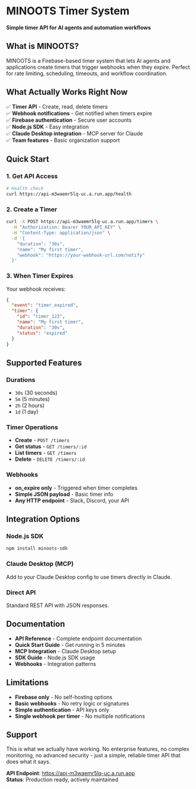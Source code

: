 # MINOOTS Timer System

**Simple timer API for AI agents and automation workflows**

## What is MINOOTS?

MINOOTS is a Firebase-based timer system that lets AI agents and applications create timers that trigger webhooks when they expire. Perfect for rate limiting, scheduling, timeouts, and workflow coordination.

## What Actually Works Right Now

✅ **Timer API** - Create, read, delete timers  
✅ **Webhook notifications** - Get notified when timers expire  
✅ **Firebase authentication** - Secure user accounts  
✅ **Node.js SDK** - Easy integration  
✅ **Claude Desktop integration** - MCP server for Claude  
✅ **Team features** - Basic organization support  

## Quick Start

### 1. Get API Access
```bash
# Health check
curl https://api-m3waemr5lq-uc.a.run.app/health
```

### 2. Create a Timer
```bash
curl -X POST https://api-m3waemr5lq-uc.a.run.app/timers \
  -H "Authorization: Bearer YOUR_API_KEY" \
  -H "Content-Type: application/json" \
  -d '{
    "duration": "30s",
    "name": "My first timer",
    "webhook": "https://your-webhook-url.com/notify"
  }'
```

### 3. When Timer Expires
Your webhook receives:
```json
{
  "event": "timer_expired",
  "timer": {
    "id": "timer_123",
    "name": "My first timer",
    "duration": "30s",
    "status": "expired"
  }
}
```

## Supported Features

### Durations
- `30s` (30 seconds)
- `5m` (5 minutes) 
- `2h` (2 hours)
- `1d` (1 day)

### Timer Operations
- **Create** - `POST /timers`
- **Get status** - `GET /timers/:id`
- **List timers** - `GET /timers`
- **Delete** - `DELETE /timers/:id`

### Webhooks
- **on_expire only** - Triggered when timer completes
- **Simple JSON payload** - Basic timer info
- **Any HTTP endpoint** - Slack, Discord, your API

## Integration Options

### Node.js SDK
```bash
npm install minoots-sdk
```

### Claude Desktop (MCP)
Add to your Claude Desktop config to use timers directly in Claude.

### Direct API
Standard REST API with JSON responses.

## Documentation

- **API Reference** - Complete endpoint documentation
- **Quick Start Guide** - Get running in 5 minutes  
- **MCP Integration** - Claude Desktop setup
- **SDK Guide** - Node.js SDK usage
- **Webhooks** - Integration patterns

## Limitations

- **Firebase only** - No self-hosting options
- **Basic webhooks** - No retry logic or signatures
- **Simple authentication** - API keys only
- **Single webhook per timer** - No multiple notifications

## Support

This is what we actually have working. No enterprise features, no complex monitoring, no advanced security - just a simple, reliable timer API that does what it says.

**API Endpoint**: https://api-m3waemr5lq-uc.a.run.app  
**Status**: Production ready, actively maintained